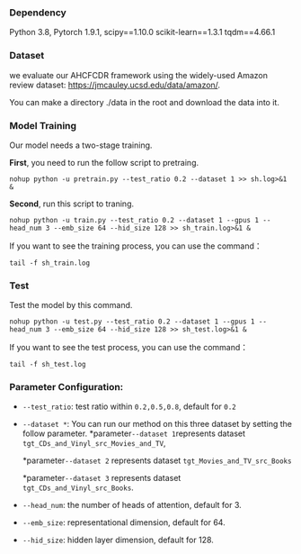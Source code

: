 ### Dependency
Python 3.8, 
Pytorch 1.9.1,
scipy==1.10.0
scikit-learn==1.3.1
tqdm==4.66.1
### Dataset
we evaluate our AHCFCDR framework using the widely-used Amazon review dataset: https://jmcauley.ucsd.edu/data/amazon/.

You can make a directory ./data in the root and download the data into it.
    
### Model Training
Our model needs a two-stage training. 

**First**, you need to run the follow script to pretraing.
    
    nohup python -u pretrain.py --test_ratio 0.2 --dataset 1 >> sh.log>&1 &

**Second**, run this script to traning.

    nohup python -u train.py --test_ratio 0.2 --dataset 1 --gpus 1 --head_num 3 --emb_size 64 --hid_size 128 >> sh_train.log>&1 &

If you want to see the training process, you can use the command： 
    
    tail -f sh_train.log

### Test
Test the model by this command.

    nohup python -u test.py --test_ratio 0.2 --dataset 1 --gpus 1 --head_num 3 --emb_size 64 --hid_size 128 >> sh_test.log>&1 &

If you want to see the test process, you can use the command：
    
    tail -f sh_test.log

### Parameter Configuration:

- `--test_ratio`: test ratio within `0.2,0.5,0.8`, default for `0.2`

- `--dataset *`: You can run our method on this three dataset by setting the follow parameter.
    *parameter`--dataset 1`represents dataset `tgt_CDs_and_Vinyl_src_Movies_and_TV`,

    *parameter`--dataset 2` represents dataset `tgt_Movies_and_TV_src_Books`

    *parameter`--dataset 3` represents dataset `tgt_CDs_and_Vinyl_src_Books`. 
- `--head_num`: the number of heads of attention, default for 3.
- `--emb_size`: representational dimension, default for 64.
- `--hid_size`: hidden layer dimension, default for 128.
